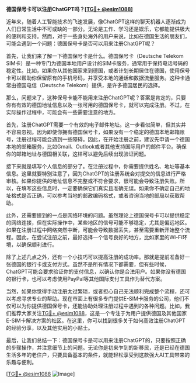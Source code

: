**德国保号卡可以注册ChatGPT吗？[[TG💪+ @esim1088](https://t.me/s/esim1088)]**

近年来，随着人工智能技术的飞速发展，像ChatGPT这样的聊天机器人逐渐成为人们日常生活中不可或缺的一部分。无论是工作、学习还是娱乐，它都能提供极大的便利和支持。然而，对于一些身处海外的用户来说，比如在德国生活的朋友们，可能会遇到一个问题：德国保号卡是否可以用来注册ChatGPT呢？

首先，让我们来了解一下德国保号卡是什么。德国保号卡（Deutsche Telekom SIM卡）是一种专门为德国本地用户设计的SIM卡服务，通常用于保持电话号码的稳定性。比如，如果你从其他国家来到德国，或者计划长期居住在德国，使用保号卡可以帮助你保留原有的手机号码，并享受本地的通话和数据流量服务。这种卡通常由德国电信（Deutsche Telekom）提供，是许多德国居民的选择。

那么，问题来了，这种保号卡能不能用来注册ChatGPT呢？答案是肯定的，只要你有有效的德国地址信息以及一张可用的德国保号卡，就可以完成注册。不过，在实际操作过程中，可能会有一些需要注意的地方。

首先，注册ChatGPT需要一个有效的电子邮件地址。这一步看似简单，但其实并不容易忽视。因为即使你拥有德国保号卡，如果没有一个稳定的德国本地邮箱账号，注册过程可能会遇到一些障碍。因此，在开始注册之前，建议先申请一个德国本地的邮箱服务，比如Gmail、Outlook或者其他支持国际用户的邮件平台。确保你的邮箱地址与德国相关联，这样可以避免后续出现验证问题。

接下来就是填写个人信息的部分了。在注册过程中，你需要提供姓名、地址等基本信息。这里就要特别注意了，因为ChatGPT的注册系统会对提交的信息进行严格审核。如果你提供的地址信息不完整或不符合要求，很可能会导致注册失败。所以，在填写这些信息时，一定要确保它们真实且准确无误。如果你不确定自己的地址格式是否正确，可以参考当地的邮政编码格式，或者咨询当地的邮局以获取帮助。

此外，还需要提到的一点是网络环境的问题。虽然理论上德国保号卡可以提供稳定的网络连接，但在实际操作中，某些地区的信号可能不够稳定，尤其是偏远地区。如果在注册过程中网络突然中断，可能会导致数据丢失，甚至需要重新开始整个流程。因此，在尝试注册之前，最好选择一个信号良好的地方，比如家里的Wi-Fi环境，以确保顺利进行。

除了上述几点之外，还有一个小技巧可以提高注册的成功率。那就是提前准备好一张德国的银行卡或支付方式。虽然不是所有情况下都需要，但有些时候，ChatGPT可能会要求验证你的支付信息，以确认你是合法用户。如果你没有德国的银行卡，也可以考虑使用PayPal等其他国际支付工具作为替代方案。

当然，如果你觉得手动注册太过繁琐，或者担心自己无法顺利完成整个流程，还可以考虑寻求专业的帮助。现在市面上有很多专门提供E-SIM卡服务的公司，他们不仅可以为你提供德国保号卡，还能协助处理注册过程中遇到的各种问题。比如，我们推荐大家关注[TG💪+ @esim1088](https://t.me/s/esim1088)，这是一个专注于为用户提供德国及其他国家E-SIM卡解决方案的社区。在这里，你可以找到很多关于如何高效注册ChatGPT的经验分享，以及其他实用的小贴士。

最后，让我们总结一下：德国保号卡是可以用来注册ChatGPT的，只要按照正确的步骤操作，并注意细节上的问题。无论你是初来乍到的新移民，还是已经在德国生活多年的老住户，只要具备基本的条件，就能轻松享受到这款强大AI工具带来的乐趣与便利。

[[TG💪+ @esim1088](https://t.me/s/esim1088) ![Image](https://i.postimg.cc/4NQfJmqS/Snipaste-2025-05-13-00-14-12.png)]